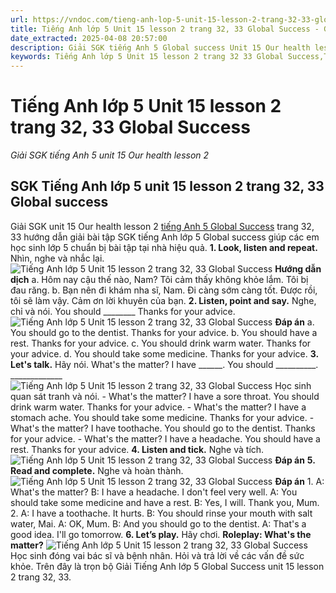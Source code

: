 ```yaml
---
url: https://vndoc.com/tieng-anh-lop-5-unit-15-lesson-2-trang-32-33-global-success-333662
title: Tiếng Anh lớp 5 Unit 15 lesson 2 trang 32, 33 Global Success - Giải SGK tiếng Anh 5 unit 15 Our health lesson 2 - VnDoc.com
date_extracted: 2025-04-08 20:57:00
description: Giải SGK tiếng Anh 5 Global success Unit 15 Our health lesson 2 giúp các em chuẩn bị bài tập tiếng Anh trọng tâm hiệu quả.
keywords: Tiếng Anh lớp 5 Unit 15 lesson 2 trang 32 33 Global Success,Tiếng Anh 5 Unit 15 lesson 2 trang 32 33 Global Success,Giải SGK tiếng Anh 5 unit 15 Our health lesson 2,Tiếng Anh lớp 5 Global Success Unit 15 lesson 2,Tiếng Anh 5 Global Success Unit 15 lesson 2,tiếng anh lớp 5 unit 15 lesson 2 global success,tiếng anh 5 unit 15 lesson 2 global success
---
```


# Tiếng Anh lớp 5 Unit 15 lesson 2 trang 32, 33 Global Success
 _Giải SGK tiếng Anh 5 unit 15 Our health lesson 2_
## SGK Tiếng Anh lớp 5 unit 15 lesson 2 trang 32, 33 Global success
Giải SGK unit 15 Our health lesson 2 [tiếng Anh 5 Global Success](<https://vndoc.com/tieng-anh-lop-5-global-success>) trang 32, 33 hướng dẫn giải bài tập SGK tiếng Anh lớp 5 Global success giúp các em học sinh lớp 5 chuẩn bị bài tập tại nhà hiệu quả.
**1\. Look, listen and repeat.** Nhìn, nghe và nhắc lại.
![Tiếng Anh lớp 5 Unit 15 lesson 2 trang 32, 33 Global Success](https://i.vdoc.vn/data/image/2024/12/25/tieng-anh-lop-5-unit-15-lesson-2-trang-32-33-global-success-1.png)
**Hướng dẫn dịch**
a. Hôm nay cậu thế nào, Nam?
Tôi cảm thấy không khỏe lắm.
Tôi bị đau răng.
b. Bạn nên đi khám nha sĩ, Nam.
Đi càng sớm càng tốt.
Được rồi, tôi sẽ làm vậy. Cảm ơn lời khuyên của bạn.
**2\. Listen, point and say.** Nghe, chỉ và nói.
You should \_\_\_\_\_\_\_\_
Thanks for your advice.
![Tiếng Anh lớp 5 Unit 15 lesson 2 trang 32, 33 Global Success](https://i.vdoc.vn/data/image/2024/12/25/tieng-anh-lop-5-unit-15-lesson-2-trang-32-33-global-success-2.png)
**Đáp án**
a. You should go to the dentist.
Thanks for your advice.
b. You should have a rest.
Thanks for your advice.
c. You should drink warm water.
Thanks for your advice.
d. You should take some medicine.
Thanks for your advice.
**3\. Let's talk.** Hãy nói.
What's the matter? I have \_\_\_\_\_\_.
You should \_\_\_\_\_\_\_\_\_\_. \_\_\_\_\_\_\_\_\_\_\_\_\_
![Tiếng Anh lớp 5 Unit 15 lesson 2 trang 32, 33 Global Success](https://i.vdoc.vn/data/image/2024/12/25/tieng-anh-lop-5-unit-15-lesson-2-trang-32-33-global-success-3.png)
Học sinh quan sát tranh và nói.
\- What's the matter?
I have a sore throat.
You should drink warm water.
Thanks for your advice.
\- What's the matter?
I have a stomach ache.
You should take some medicine.
Thanks for your advice.
\- What's the matter?
I have toothache.
You should go to the dentist.
Thanks for your advice.
\- What's the matter?
I have a headache.
You should have a rest.
Thanks for your advice.
**4\. Listen and tick.** Nghe và tích.
![Tiếng Anh lớp 5 Unit 15 lesson 2 trang 32, 33 Global Success](https://i.vdoc.vn/data/image/2024/12/25/tieng-anh-lop-5-unit-15-lesson-2-trang-32-33-global-success-4.png)
**Đáp án**
**5\. Read and complete.** Nghe và hoàn thành.
![Tiếng Anh lớp 5 Unit 15 lesson 2 trang 32, 33 Global Success](https://i.vdoc.vn/data/image/2024/12/25/tieng-anh-lop-5-unit-15-lesson-2-trang-32-33-global-success-5.png)
**Đáp án**
1\. A: What's the matter?
B: I have a headache. I don't feel very well.
A: You should take some medicine and have a rest.
B: Yes, I will. Thank you, Mum.
2\. A: I have a toothache. It hurts.
B: You should rinse your mouth with salt water, Mai.
A: OK, Mum.
B: And you should go to the dentist.
A: That's a good idea. I'll go tomorrow.
**6\. Let’s play.** Hãy chơi.
**Roleplay: What's the matter?**
![Tiếng Anh lớp 5 Unit 15 lesson 2 trang 32, 33 Global Success](https://i.vdoc.vn/data/image/2024/12/25/tieng-anh-lop-5-unit-15-lesson-2-trang-32-33-global-success-6.png)
Học sinh đóng vai bác sĩ và bệnh nhân. Hỏi và trả lời về các vấn đề sức khỏe.
Trên đây là trọn bộ Giải Tiếng Anh lớp 5 Global Success unit 15 lesson 2 trang 32, 33.
